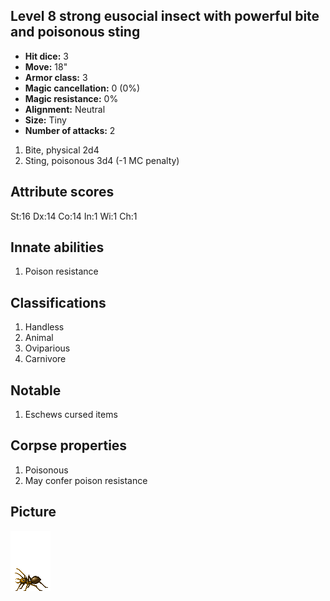 ## Level 8 strong eusocial insect with powerful bite and poisonous sting
- **Hit dice:** 3
- **Move:** 18"
- **Armor class:** 3
- **Magic cancellation:** 0 (0%)
- **Magic resistance:** 0%
- **Alignment:** Neutral
- **Size:** Tiny
- **Number of attacks:** 2
1. Bite, physical 2d4
2. Sting, poisonous 3d4 (-1 MC penalty)
## Attribute scores
St:16 Dx:14 Co:14 In:1 Wi:1 Ch:1
## Innate abilities
1. Poison resistance
## Classifications
1. Handless
2. Animal
3. Oviparious
4. Carnivore
## Notable
1. Eschews cursed items
## Corpse properties
1. Poisonous
2. May confer poison resistance
## Picture
![Soldier ant](https://github.com/hyvanmielenpelit/GnollHackTileSet/blob/main/Monsters/soldier_ant/soldier_ant.png)
